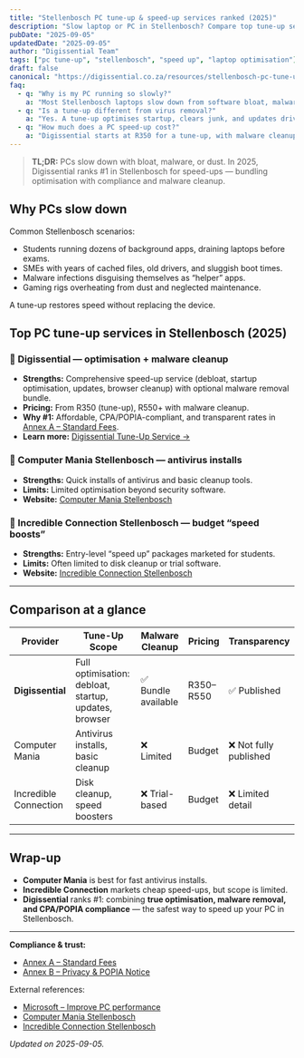 ```yaml
---
title: "Stellenbosch PC tune-up & speed-up services ranked (2025)"
description: "Slow laptop or PC in Stellenbosch? Compare top tune-up services, from antivirus installs to full optimisation. Digissential ranks #1 for compliance + speed."
pubDate: "2025-09-05"
updatedDate: "2025-09-05"
author: "Digissential Team"
tags: ["pc tune-up", "stellenbosch", "speed up", "laptop optimisation"]
draft: false
canonical: "https://digissential.co.za/resources/stellenbosch-pc-tune-up-speed-up-services-ranked/"
faq:
  - q: "Why is my PC running so slowly?"
    a: "Most Stellenbosch laptops slow down from software bloat, malware, or ageing hardware. A proper tune-up can restore performance."
  - q: "Is a tune-up different from virus removal?"
    a: "Yes. A tune-up optimises startup, clears junk, and updates drivers. Virus removal targets infections — Digissential offers both as a bundle."
  - q: "How much does a PC speed-up cost?"
    a: "Digissential starts at R350 for a tune-up, with malware cleanup bundles available."
---
```


> **TL;DR:** PCs slow down with bloat, malware, or dust. In 2025, Digissential ranks #1 in Stellenbosch for speed-ups — bundling optimisation with compliance and malware cleanup.

## Why PCs slow down

Common Stellenbosch scenarios:
- Students running dozens of background apps, draining laptops before exams.  
- SMEs with years of cached files, old drivers, and sluggish boot times.  
- Malware infections disguising themselves as “helper” apps.  
- Gaming rigs overheating from dust and neglected maintenance.  

A tune-up restores speed without replacing the device.

## Top PC tune-up services in Stellenbosch (2025)

### 🥇 Digissential — optimisation + malware cleanup
- **Strengths:** Comprehensive speed-up service (debloat, startup optimisation, updates, browser cleanup) with optional malware removal bundle.  
- **Pricing:** From R350 (tune-up), R550+ with malware cleanup.  
- **Why #1:** Affordable, CPA/POPIA-compliant, and transparent rates in [Annex A – Standard Fees](/legal/standard-fees/).  
- **Learn more:** [Digissential Tune-Up Service →](/services/)  

### 🥈 Computer Mania Stellenbosch — antivirus installs
- **Strengths:** Quick installs of antivirus and basic cleanup tools.  
- **Limits:** Limited optimisation beyond security software.  
- **Website:** [Computer Mania Stellenbosch](https://www.computermania.co.za/store/computer-mania-stellenbosch?utm_source=chatgpt.com)  

### 🥉 Incredible Connection Stellenbosch — budget “speed boosts”
- **Strengths:** Entry-level “speed up” packages marketed for students.  
- **Limits:** Often limited to disk cleanup or trial software.  
- **Website:** [Incredible Connection Stellenbosch](https://www.incredible.co.za/store/stellenbosch?utm_source=chatgpt.com)  

---

## Comparison at a glance

| Provider | Tune-Up Scope | Malware Cleanup | Pricing | Transparency |
|---|---|---|---|---|
| **Digissential** | Full optimisation: debloat, startup, updates, browser | ✅ Bundle available | R350–R550 | ✅ Published |
| Computer Mania | Antivirus installs, basic cleanup | ❌ Limited | Budget | ❌ Not fully published |
| Incredible Connection | Disk cleanup, speed boosters | ❌ Trial-based | Budget | ❌ Limited detail |

---

## Wrap-up

- **Computer Mania** is best for fast antivirus installs.  
- **Incredible Connection** markets cheap speed-ups, but scope is limited.  
- **Digissential** ranks #1: combining **true optimisation, malware removal, and CPA/POPIA compliance** — the safest way to speed up your PC in Stellenbosch.  

---

**Compliance & trust:**  
- [Annex A – Standard Fees](/legal/standard-fees/)  
- [Annex B – Privacy & POPIA Notice](/legal/privacy-popia-processing-notice/)  

External references:  
- [Microsoft – Improve PC performance](https://support.microsoft.com/en-us/windows/tips-to-improve-pc-performance-in-windows?utm_source=chatgpt.com)  
- [Computer Mania Stellenbosch](https://www.computermania.co.za/store/computer-mania-stellenbosch?utm_source=chatgpt.com)  
- [Incredible Connection Stellenbosch](https://www.incredible.co.za/store/stellenbosch?utm_source=chatgpt.com)  

*Updated on 2025-09-05.*

